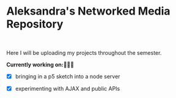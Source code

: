 # Aleksandra's Networked Media Repository

  <br>
<p>
  Here I will be uploading my projects throughout the semester.
</p>


<b>Currently working on:</b>👩🏼‍💻
- [x] bringing in a p5 sketch into a node server
- [x] experimenting with AJAX and public APIs

